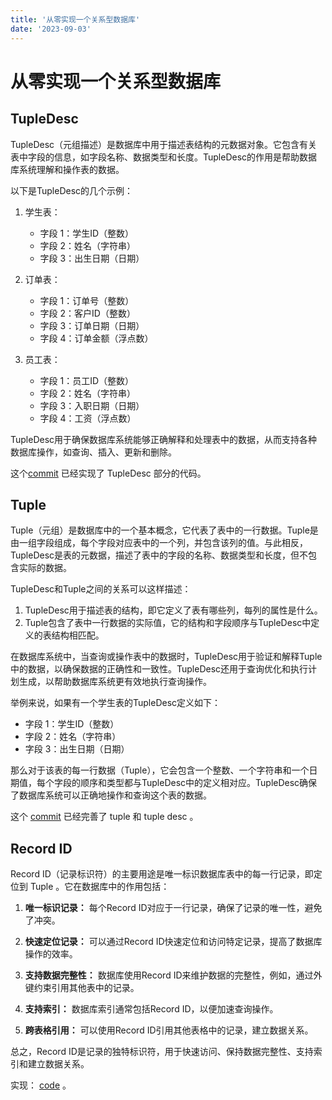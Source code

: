 ```yaml
---
title: '从零实现一个关系型数据库'
date: '2023-09-03'
---
```


# 从零实现一个关系型数据库

## TupleDesc

TupleDesc（元组描述）是数据库中用于描述表结构的元数据对象。它包含有关表中字段的信息，如字段名称、数据类型和长度。TupleDesc的作用是帮助数据库系统理解和操作表的数据。

以下是TupleDesc的几个示例：

1. 学生表：
   - 字段 1：学生ID（整数）
   - 字段 2：姓名（字符串）
   - 字段 3：出生日期（日期）

2. 订单表：
   - 字段 1：订单号（整数）
   - 字段 2：客户ID（整数）
   - 字段 3：订单日期（日期）
   - 字段 4：订单金额（浮点数）

3. 员工表：
   - 字段 1：员工ID（整数）
   - 字段 2：姓名（字符串）
   - 字段 3：入职日期（日期）
   - 字段 4：工资（浮点数）

TupleDesc用于确保数据库系统能够正确解释和处理表中的数据，从而支持各种数据库操作，如查询、插入、更新和删除。

这个[commit](https://github.com/weijiew/abyssdb/commit/5e90349c3dc8895c53ed26aa43f314f6bd7306a5)
已经实现了 TupleDesc 部分的代码。


## Tuple

Tuple（元组）是数据库中的一个基本概念，它代表了表中的一行数据。Tuple是由一组字段组成，每个字段对应表中的一个列，并包含该列的值。与此相反，TupleDesc是表的元数据，描述了表中的字段的名称、数据类型和长度，但不包含实际的数据。

TupleDesc和Tuple之间的关系可以这样描述：

1. TupleDesc用于描述表的结构，即它定义了表有哪些列，每列的属性是什么。
2. Tuple包含了表中一行数据的实际值，它的结构和字段顺序与TupleDesc中定义的表结构相匹配。

在数据库系统中，当查询或操作表中的数据时，TupleDesc用于验证和解释Tuple中的数据，以确保数据的正确性和一致性。TupleDesc还用于查询优化和执行计划生成，以帮助数据库系统更有效地执行查询操作。

举例来说，如果有一个学生表的TupleDesc定义如下：

- 字段 1：学生ID（整数）
- 字段 2：姓名（字符串）
- 字段 3：出生日期（日期）

那么对于该表的每一行数据（Tuple），它会包含一个整数、一个字符串和一个日期值，每个字段的顺序和类型都与TupleDesc中的定义相对应。TupleDesc确保了数据库系统可以正确地操作和查询这个表的数据。

这个 [commit](https://github.com/weijiew/abyssdb/commit/6132819e8abe8d566e8c11f9ca342ce7df40795c) 已经完善了 tuple 和 tuple desc 。

## Record ID

Record ID（记录标识符）的主要用途是唯一标识数据库表中的每一行记录，即定位到 Tuple 。它在数据库中的作用包括：

1. **唯一标识记录：** 每个Record ID对应于一行记录，确保了记录的唯一性，避免了冲突。

2. **快速定位记录：** 可以通过Record ID快速定位和访问特定记录，提高了数据库操作的效率。

3. **支持数据完整性：** 数据库使用Record ID来维护数据的完整性，例如，通过外键约束引用其他表中的记录。

4. **支持索引：** 数据库索引通常包括Record ID，以便加速查询操作。

5. **跨表格引用：** 可以使用Record ID引用其他表格中的记录，建立数据关系。

总之，Record ID是记录的独特标识符，用于快速访问、保持数据完整性、支持索引和建立数据关系。

实现： [code](https://github.com/weijiew/abyssdb/commit/9126782f2cb5d10c13fca975bbcfa7c217b8a938) 。


